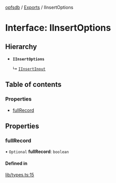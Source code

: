 [opfsdb](../README.md) / [Exports](../modules.md) / IInsertOptions

# Interface: IInsertOptions

## Hierarchy

- **`IInsertOptions`**

  ↳ [`IInsertInput`](IInsertInput.md)

## Table of contents

### Properties

- [fullRecord](IInsertOptions.md#fullrecord)

## Properties

### fullRecord

• `Optional` **fullRecord**: `boolean`

#### Defined in

[lib/types.ts:15](https://github.com/sliterok/opfsdb/blob/96fe35f/lib/types.ts#L15)
